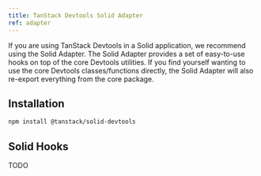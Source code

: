 ```yaml
---
title: TanStack Devtools Solid Adapter
ref: adapter
---
```


If you are using TanStack Devtools in a Solid application, we recommend using the Solid Adapter. The Solid Adapter provides a set of easy-to-use hooks on top of the core Devtools utilities. If you find yourself wanting to use the core Devtools classes/functions directly, the Solid Adapter will also re-export everything from the core package.

## Installation

```sh
npm install @tanstack/solid-devtools
```

## Solid Hooks

TODO
